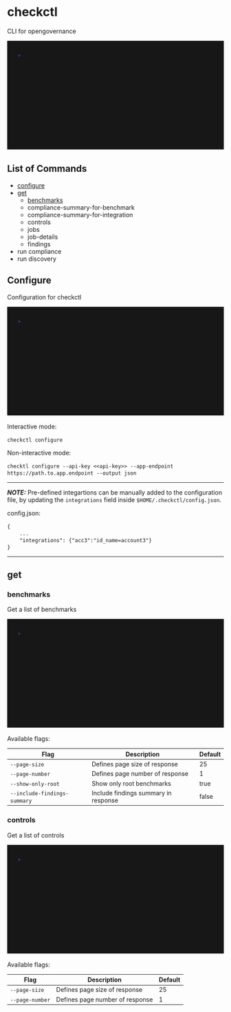 # checkctl

CLI for opengovernance

![Root Command GIF](./tapes/gif/root.gif)

## List of Commands

- [configure](#configure)
- [get]()
    - [benchmarks](#benchmarks)
    - compliance-summary-for-benchmark 
    - compliance-summary-for-integration
    - controls 
    - jobs
    - job-details
    - findings
- run compliance
- run discovery

## Configure

Configuration for checkctl

![Configure Command GIF](./tapes/gif/configure.gif)

Interactive mode:
```
checkctl configure 
```
Non-interactive mode:
```
checktl configure --api-key <<api-key>> --app-endpoint https://path.to.app.endpoint --output json
```

---
**_NOTE:_**  Pre-defined integartions can be manually added to the configuration file, by updating the `integrations` field inside `$HOME/.checkctl/config.json`. 

config.json:
```
{
    ...
    "integrations": {"acc3":"id_name=account3"}
}
```

---
## get 

### benchmarks

Get a list of benchmarks

![Get Benchmarks Command GIF](./tapes/gif/getbenchmarks.gif)

Available flags:

| Flag | Description | Default
|----- | ----------- | -------
|`--page-size` | Defines page size of response | 25
|`--page-number` | Defines page number of response| 1
|`--show-only-root` | Show only root benchmarks | true
|`--include-findings-summary` | Include findings summary in response | false

### controls

Get a list of controls 

![Get Controls Command GIF](./tapes/gif/getcontrols.gif)

Available flags:

| Flag | Description | Default
|----- | ----------- | -------
|`--page-size` | Defines page size of response | 25
|`--page-number` | Defines page number of response| 1

